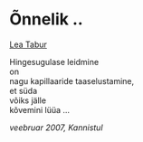 # Õnnelik ..

[Lea Tabur](./)

Hingesugulase leidmine  
on  
nagu kapillaaride taaselustamine,  
et süda  
võiks jälle  
kõvemini lüüa ...

_veebruar 2007, Kannistul_

